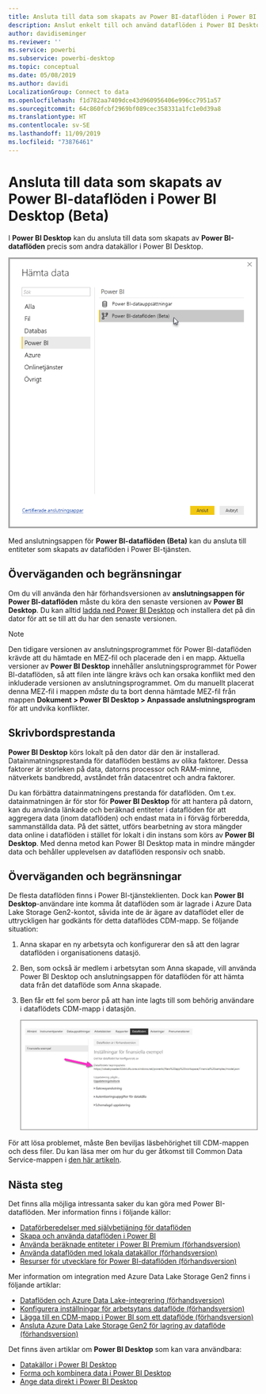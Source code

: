 ```yaml
---
title: Ansluta till data som skapats av Power BI-dataflöden i Power BI Desktop (Beta)
description: Anslut enkelt till och använd dataflöden i Power BI Desktop
author: davidiseminger
ms.reviewer: ''
ms.service: powerbi
ms.subservice: powerbi-desktop
ms.topic: conceptual
ms.date: 05/08/2019
ms.author: davidi
LocalizationGroup: Connect to data
ms.openlocfilehash: f1d782aa7409dce43d960956406e996cc7951a57
ms.sourcegitcommit: 64c860fcbf2969bf089cec358331a1fc1e0d39a8
ms.translationtype: HT
ms.contentlocale: sv-SE
ms.lasthandoff: 11/09/2019
ms.locfileid: "73876461"
---
```

# <a name="connect-to-data-created-by-power-bi-dataflows-in-power-bi-desktop-beta"></a>Ansluta till data som skapats av Power BI-dataflöden i Power BI Desktop (Beta)
I **Power BI Desktop** kan du ansluta till data som skapats av **Power BI-dataflöden** precis som andra datakällor i Power BI Desktop.

![Anslut till dataflöden](media/desktop-connect-dataflows/connect-dataflows_01.png)

Med anslutningsappen för **Power BI-dataflöden (Beta)** kan du ansluta till entiteter som skapats av dataflöden i Power BI-tjänsten. 

## <a name="considerations-and-limitations"></a>Överväganden och begränsningar

Om du vill använda den här förhandsversionen av **anslutningsappen för Power BI-dataflöden** måste du köra den senaste versionen av **Power BI Desktop**. Du kan alltid [ladda ned Power BI Desktop](desktop-get-the-desktop.md) och installera det på din dator för att se till att du har den senaste versionen.  

> [!NOTE]
> Den tidigare versionen av anslutningsprogrammet för Power BI-dataflöden krävde att du hämtade en MEZ-fil och placerade den i en mapp. Aktuella versioner av **Power BI Desktop** innehåller anslutningsprogrammet för Power BI-dataflöden, så att filen inte längre krävs och kan orsaka konflikt med den inkluderade versionen av anslutningsprogrammet. Om du manuellt placerat denna MEZ-fil i mappen *måste* du ta bort denna hämtade MEZ-fil från mappen **Dokument > Power BI Desktop > Anpassade anslutningsprogram** för att undvika konflikter. 

## <a name="desktop-performance"></a>Skrivbordsprestanda
**Power BI Desktop** körs lokalt på den dator där den är installerad. Datainmatningsprestanda för dataflöden bestäms av olika faktorer. Dessa faktorer är storleken på data, datorns processor och RAM-minne, nätverkets bandbredd, avståndet från datacentret och andra faktorer.

Du kan förbättra datainmatningens prestanda för dataflöden. Om t.ex. datainmatningen är för stor för **Power BI Desktop** för att hantera på datorn, kan du använda länkade och beräknad entiteter i dataflöden för att aggregera data (inom dataflöden) och endast mata in i förväg förberedda, sammanställda data. På det sättet, utförs bearbetning av stora mängder data online i dataflöden i stället för lokalt i din instans som körs av **Power BI Desktop**. Med denna metod kan Power BI Desktop mata in mindre mängder data och behåller upplevelsen av dataflöden responsiv och snabb.

## <a name="considerations-and-limitations"></a>Överväganden och begränsningar

De flesta dataflöden finns i Power BI-tjänsteklienten. Dock kan **Power BI Desktop**-användare inte komma åt dataflöden som är lagrade i Azure Data Lake Storage Gen2-kontot, såvida inte de är ägare av dataflödet eller de uttryckligen har godkänts för detta dataflödes CDM-mapp. Se följande situation:

1.  Anna skapar en ny arbetsyta och konfigurerar den så att den lagrar dataflöden i organisationens datasjö.
2.  Ben, som också är medlem i arbetsytan som Anna skapade, vill använda Power BI Desktop och anslutningsappen för dataflöden för att hämta data från det dataflöde som Anna skapade.
3.  Ben får ett fel som beror på att han inte lagts till som behörig användare i dataflödets CDM-mapp i datasjön.

    ![Fel vid försök att använda dataflöde](media/service-dataflows-configure-workspace-storage-settings/dataflow-storage-settings_08.jpg)

För att lösa problemet, måste Ben beviljas läsbehörighet till CDM-mappen och dess filer. Du kan läsa mer om hur du ger åtkomst till Common Data Service-mappen i [den här artikeln](https://go.microsoft.com/fwlink/?linkid=2029121).




## <a name="next-steps"></a>Nästa steg
Det finns alla möjliga intressanta saker du kan göra med Power BI-dataflöden. Mer information finns i följande källor:

* [Dataförberedelser med självbetjäning för dataflöden](service-dataflows-overview.md)
* [Skapa och använda dataflöden i Power BI](service-dataflows-create-use.md)
* [Använda beräknade entiteter i Power BI Premium (förhandsversion)](service-dataflows-computed-entities-premium.md)
* [Använda dataflöden med lokala datakällor (förhandsversion)](service-dataflows-on-premises-gateways.md)
* [Resurser för utvecklare för Power BI-dataflöden (förhandsversion)](service-dataflows-developer-resources.md)

Mer information om integration med Azure Data Lake Storage Gen2 finns i följande artiklar:

* [Dataflöden och Azure Data Lake-integrering (förhandsversion)](service-dataflows-azure-data-lake-integration.md)
* [Konfigurera inställningar för arbetsytans dataflöde (förhandsversion)](service-dataflows-configure-workspace-storage-settings.md)
* [Lägga till en CDM-mapp i Power BI som ett dataflöde (förhandsversion)](service-dataflows-add-cdm-folder.md)
* [Ansluta Azure Data Lake Storage Gen2 för lagring av dataflöde (förhandsversion)](service-dataflows-connect-azure-data-lake-storage-gen2.md)

Det finns även artiklar om **Power BI Desktop** som kan vara användbara:

* [Datakällor i Power BI Desktop](desktop-data-sources.md)
* [Forma och kombinera data i Power BI Desktop](desktop-shape-and-combine-data.md)
* [Ange data direkt i Power BI Desktop](desktop-enter-data-directly-into-desktop.md)   


